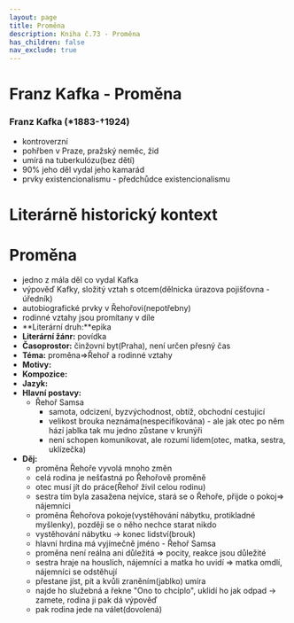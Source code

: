 ```yaml
---
layout: page
title: Proměna
description: Kniha č.73 - Proměna
has_children: false
nav_exclude: true
---
```

# Franz Kafka - Proměna

### Franz Kafka (*1883-†1924)
- kontroverzní
- pohřben v Praze, pražský neměc, žid
- umírá na tuberkulózu(bez dětí)
- 90% jeho děl vydal jeho kamarád
- prvky existencionalismu - předchůdce existencionalismu
# Literárně historický kontext

# Proměna
- jedno z mála děl co vydal Kafka
- výpověď Kafky, složitý vztah s otcem(dělnicka úrazova pojišťovna - úředník)
- autobiografické prvky v Řehořovi(nepotřebny)
- rodinné vztahy jsou promítany v díle
- **Literární druh:**epika
- **Literární žánr:** povídka
- **Časoprostor:** činžovní byt(Praha), není určen přesný čas
- **Téma:** proměna=>Řehoř a rodinné vztahy
- **Motivy:**
- **Kompozice:**
- **Jazyk:**
- **Hlavní postavy:**
    - Řehoř Samsa
        - samota, odcizení, byzvýchodnost, obtíž, obchodní cestujicí
        - velikost brouka neznáma(nespecifikována) - ale jak otec po něm hází jablka tak mu jedno zůstane v krunýři
        - není schopen komunikovat, ale rozumí lidem(otec, matka, sestra, uklízečka)
- **Děj:**
    - proměna Řehoře vyvolá mnoho změn
    - celá rodina je nešťastná po Řehořově proměně
    - otec musí jít do práce(Řehoř živil celou rodinu)
    - sestra tím byla zasažena nejvíce, stará se o Řehoře, přijde o pokoj=> nájemníci
    - proměna Řehořova pokoje(vystěhování nábytku, protikladné myšlenky), později se o něho nechce starat nikdo
    - vystěhování nábytku -> konec lidství(brouk)
    - hlavní hrdina má vyjímečně jméno - Řehoř Samsa 
    - proměna není reálna ani důležitá => pocity, reakce jsou důležité
    - sestra hraje na houslích, nájemníci a matka ho uvidí => matka omdlí, nájemníci se odstěhují
    - přestane jíst, pít a kvůli zraněním(jablko) umíra
    - najde ho služebná a řekne "Ono to chcíplo", uklidí ho jak odpad -> zamete, rodina ji pak dá výpověď
    - pak rodina jede na válet(dovolená)
    